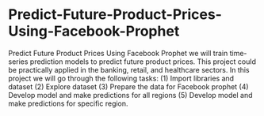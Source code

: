 # Predict-Future-Product-Prices-Using-Facebook-Prophet
Predict Future Product Prices Using Facebook Prophet
we will train time-series prediction models to predict future product prices. This project could be practically applied in the banking, retail, and healthcare sectors. In this project we will go through the following tasks: (1) Import libraries and dataset (2) Explore dataset (3) Prepare the data for Facebook prophet (4) Develop model and make predictions for all regions (5) Develop model and make predictions for specific region.

